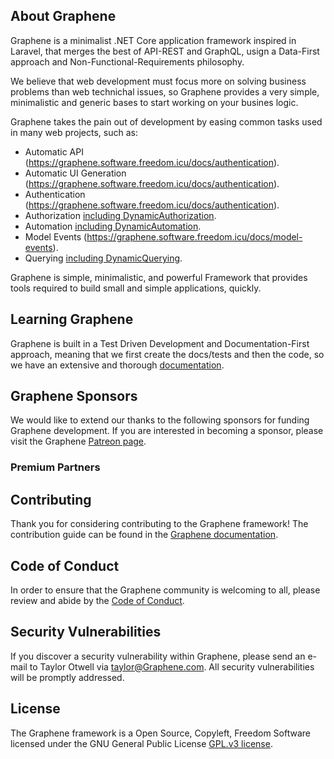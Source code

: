 <!-- <p align="center"><a href="https://graphene.software.freedom.icu" target="_blank"><img src="https://raw.githubusercontent.com/Graphene/art/master/logo-lockup/5%20SVG/2%20CMYK/1%20Full%20Color/Graphene-logolockup-cmyk-red.svg" width="400"></a></p>

<p align="center">
<a href="https://travis-ci.org/Graphene/framework"><img src="https://travis-ci.org/Graphene/framework.svg" alt="Build Status"></a>
<a href="https://packagist.org/packages/Graphene/framework"><img src="https://img.shields.io/packagist/dt/Graphene/framework" alt="Total Downloads"></a>
<a href="https://packagist.org/packages/Graphene/framework"><img src="https://img.shields.io/packagist/v/Graphene/framework" alt="Latest Stable Version"></a>
<a href="https://packagist.org/packages/Graphene/framework"><img src="https://img.shields.io/packagist/l/Graphene/framework" alt="License"></a>
</p> -->

## About Graphene

Graphene is a minimalist .NET Core application framework inspired in Laravel, that merges the best of API-REST and GraphQL, usign a Data-First approach and Non-Functional-Requirements philosophy.

We believe that web development must focus more on solving business problems than web technichal issues, so Graphene provides a very simple, minimalistic and generic bases to start working on your busines logic.

Graphene takes the pain out of development by easing common tasks used in many web projects, such as:

- Automatic API (https://graphene.software.freedom.icu/docs/authentication).
- Automatic UI Generation (https://graphene.software.freedom.icu/docs/authentication).
- Authentication (https://graphene.software.freedom.icu/docs/authentication).
- Authorization [including DynamicAuthorization](https://graphene.software.freedom.icu/docs/authorization).
- Automation [including DynamicAutomation](https://graphene.software.freedom.icu/docs/automation).
- Model Events (https://graphene.software.freedom.icu/docs/model-events).
- Querying [including DynamicQuerying](https://graphene.software.freedom.icu/docs/querying).

Graphene is simple, minimalistic, and powerful Framework that provides tools required to build small and simple applications, quickly.

## Learning Graphene

Graphene is built in a Test Driven Development and Documentation-First approach, meaning that we first create the docs/tests and then the code, so we have an extensive and thorough [documentation](https://graphene.software.freedom.icu/docs).

<!-- If you don't feel like reading, [Laracasts](https://laracasts.com) can help. Laracasts contains over 1500 video tutorials on a range of topics including Graphene, modern PHP, unit testing, and JavaScript. Boost your skills by digging into our comprehensive video library. -->

## Graphene Sponsors

We would like to extend our thanks to the following sponsors for funding Graphene development. If you are interested in becoming a sponsor, please visit the Graphene [Patreon page](https://patreon.com/hi-diego).

### Premium Partners

<!-- - **[Vehikl](https://vehikl.com/)**
- **[Tighten Co.](https://tighten.co)**
- **[Kirschbaum Development Group](https://kirschbaumdevelopment.com)**
- **[64 Robots](https://64robots.com)**
- **[Cubet Techno Labs](https://cubettech.com)**
- **[Cyber-Duck](https://cyber-duck.co.uk)**
- **[Many](https://www.many.co.uk)**
- **[Webdock, Fast VPS Hosting](https://www.webdock.io/en)**
- **[DevSquad](https://devsquad.com)**
- **[Curotec](https://www.curotec.com/services/technologies/Graphene/)**
- **[OP.GG](https://op.gg)**
- **[CMS Max](https://www.cmsmax.com/)**
- **[WebReinvent](https://webreinvent.com/?utm_source=Graphene&utm_medium=github&utm_campaign=patreon-sponsors)**
- **[Lendio](https://lendio.com)**
- **[Romega Software](https://romegasoftware.com)** -->

## Contributing

Thank you for considering contributing to the Graphene framework! The contribution guide can be found in the [Graphene documentation](https://graphene.software.freedom.icu/docs/contributions).

## Code of Conduct

In order to ensure that the Graphene community is welcoming to all, please review and abide by the [Code of Conduct](https://graphene.software.freedom.icu/docs/contributions#code-of-conduct).

## Security Vulnerabilities

If you discover a security vulnerability within Graphene, please send an e-mail to Taylor Otwell via [taylor@Graphene.com](mailto:security.graphene.software@freedom.icu). All security vulnerabilities will be promptly addressed.

## License

The Graphene framework is a Open Source, Copyleft, Freedom Software licensed under the GNU General Public License [GPL.v3 license](https://www.gnu.org/licenses/gpl-3.0.en.html).